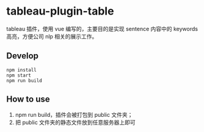 # tableau-plugin-table

tableau 插件，使用 vue 编写的，主要目的是实现 sentence 内容中的 keywords 高亮，方便公司 nlp 相关的展示工作。

## Develop

```
npm install
npm start
npm run build
```

## How to use

1. npm run build，插件会被打包到 public 文件夹；
2. 把 public 文件夹的静态文件放到任意服务器上即可
